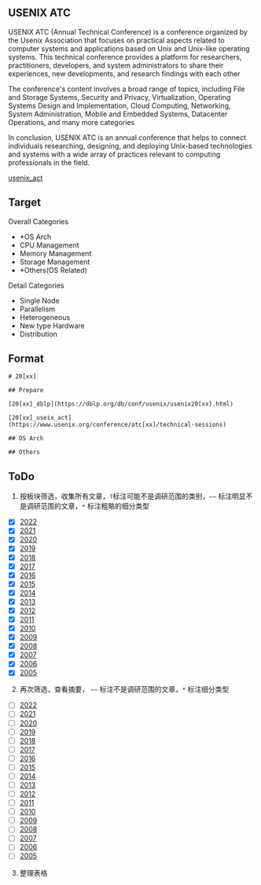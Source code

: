 ## USENIX ATC

USENIX ATC (Annual Technical Conference) is a conference organized by the Usenix Association that focuses on practical aspects related to computer systems and applications based on Unix and Unix-like operating systems. This technical conference provides a platform for researchers, practitioners, developers, and system administrators to share their experiences, new developments, and research findings with each other

The conference's content involves a broad range of topics, including File and Storage Systems, Security and Privacy, Virtualization, Operating Systems Design and Implementation, Cloud Computing, Networking, System Administration, Mobile and Embedded Systems, Datacenter Operations, and many more categories

In conclusion, USENIX ATC is an annual conference that helps to connect individuals researching, designing, and deploying Unix-based technologies and systems with a wide array of practices relevant to computing professionals in the field.

[usenix_act](https://dblp.org/db/conf/usenix/index.html)

## Target

Overall Categories
- *OS Arch
- CPU Management
- Memory Management
- Storage Management
- *Others(OS Related)

Detail Categories
- Single Node
- Parallelism
- Heterogeneous
- New type Hardware
- Distribution

## Format

```
# 20[xx]

## Prepare

[20[xx]_dblp](https://dblp.org/db/conf/usenix/usenix20[xx].html)

[20[xx]_useix_act](https://www.usenix.org/conference/atc[xx]/technical-sessions)

## OS Arch

## Others

```

## ToDo

1. 按板块筛选，收集所有文章，`?`标注可能不是调研范围的类别，`~~` 标注明显不是调研范围的文章，`*` 标注粗略的细分类型

- [x] [2022](./2022.md)
- [x] [2021](./2021.md)
- [x] [2020](./2020.md)
- [x] [2019](./2019.md)
- [x] [2018](./2018.md)
- [x] [2017](./2017.md)
- [x] [2016](./2016.md)
- [x] [2015](./2015.md)
- [x] [2014](./2014.md)
- [x] [2013](./2013.md)
- [x] [2012](./2012.md)
- [x] [2011](./2011.md)
- [x] [2010](./2010.md)
- [x] [2009](./2009.md)
- [x] [2008](./2008.md)
- [x] [2007](./2007.md)
- [x] [2006](./2006.md)
- [x] [2005](./2005.md)

2. 再次筛选，查看摘要， `~~` 标注不是调研范围的文章，`*` 标注细分类型

- [ ] [2022](./2022.md)
- [ ] [2021](./2021.md)
- [ ] [2020](./2020.md)
- [ ] [2019](./2019.md)
- [ ] [2018](./2018.md)
- [ ] [2017](./2017.md)
- [ ] [2016](./2016.md)
- [ ] [2015](./2015.md)
- [ ] [2014](./2014.md)
- [ ] [2013](./2013.md)
- [ ] [2012](./2012.md)
- [ ] [2011](./2011.md)
- [ ] [2010](./2010.md)
- [ ] [2009](./2009.md)
- [ ] [2008](./2008.md)
- [ ] [2007](./2007.md)
- [ ] [2006](./2006.md)
- [ ] [2005](./2005.md)

3. 整理表格
